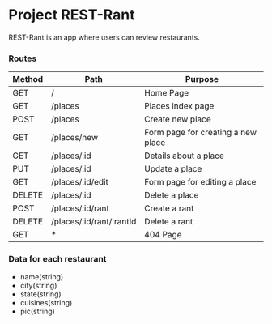 # Project REST-Rant

REST-Rant is an app where users can review restaurants.

### Routes
| Method      | Path        | Purpose     |
| ----------- | ----------- | ----------- |
| GET         | /           | Home Page   |
| GET         | /places     | Places index page |
| POST        | /places     | Create new place  |
| GET         | /places/new | Form page for creating a new place |
| GET         | /places/:id | Details about a place |
| PUT         | /places/:id | Update a place |
| GET         | /places/:id/edit | Form page for editing a place |
| DELETE      | /places/:id | Delete a place |
| POST        | /places/:id/rant | Create a rant |
| DELETE      | /places/:id/rant/:rantId | Delete a rant |
| GET         | *           | 404 Page    |

### Data for each restaurant
- name(string)
- city(string)
- state(string)
- cuisines(string)
- pic(string)